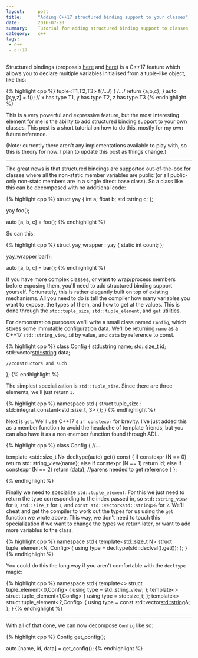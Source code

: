 ```yaml
---
layout:     post
title:      "Adding C++17 structured binding support to your classes"
date:       2016-07-20
summary:    Tutorial for adding structured binding support to classes
category:   c++
tags:
 - c++
 - c++17
---
```


Structured bindings (proposals [here](https://isocpp.org/files/papers/P0144R1.pdf) and [here](http://www.open-std.org/jtc1/sc22/wg21/docs/papers/2016/p0217r2.html)) is a C++17 feature which allows you to declare multiple variables initialised from a tuple-like object, like this:

{% highlight cpp %}
tuple<T1,T2,T3> f(/*...*/) { /*...*/ return {a,b,c}; }
auto [x,y,z] = f(); // x has type T1, y has type T2, z has type T3
{% endhighlight %}

This is a very powerful and expressive feature, but the most interesting element for me is the ability to add structured binding support to your own classes. This post is a short tutorial on how to do this, mostly for my own future reference.

(Note: currently there aren't any implementations available to play with, so this is theory for now. I plan to update this post as things change.)

-----------------------

The great news is that structured bindings are supported out-of-the-box for classes where all the non-static member variables are public (or all public-only non-statc members are in a single direct base class). So a class like this can be decomposed with no additional code:

{% highlight cpp %}
struct yay {
    int a;
    float b;
    std::string c;
};

yay foo();

auto [a, b, c] = foo();
{% endhighlight %}

So can this:

{% highlight cpp %}
struct yay_wrapper : yay {
    static int count;
};

yay_wrapper bar();

auto [a, b, c] = bar();
{% endhighlight %}

If you have more complex classes, or want to wrap/process members before exposing them, you'll need to add structured binding support yourself. Fortunately, this is rather elegantly built on top of existing mechanisms. All you need to do is tell the compiler how many variables you want to expose, the types of them, and how to get at the values. This is done through the `std::tuple_size`, `std::tuple_element`, and `get` utilities.

For demonstration purposes we'll write a small class named `Config`, which stores some immutable configuration data. We'll be returning `name` as a C++17 `std::string_view`, `id` by value, and `data` by reference to const. 

{% highlight cpp %}
class Config {
    std::string name;
    std::size_t id;
    std::vector<std::string> data;
    
    //constructors and such
};
{% endhighlight %}

The simplest specialization is `std::tuple_size`. Since there are three elements, we'll just return `3`.

{% highlight cpp %}
namespace std {
    struct tuple_size<Config>
        : std::integral_constant<std::size_t, 3> {};
}
{% endhighlight %}

Next is `get`. We'll use C++17's `if constexpr` for brevity. I've just added this as a member function to avoid the headache of template friends, but you can also have it as a non-member function found through ADL.

{% highlight cpp %}
class Config {
    //...
    
   template <std::size_t N>
   decltype(auto) get() const {
       if      constexpr (N == 0) return std::string_view{name};
       else if constexpr (N == 1) return id;
       else if constexpr (N == 2) return (data); //parens needed to get reference
   }
};

{% endhighlight %}

Finally we need to specialize `std::tuple_element`. For this we just need to return the type corresponding to the index passed in, so `std::string_view` for `0`, `std::size_t` for `1`, and `const std::vector<std::string>&` for `2`. We'll cheat and get the compiler to work out the types for us using the `get` function we wrote above. This way, we don't need to touch this specialization if we want to change the types we return later, or want to add more variables to the class.

{% highlight cpp %}
namespace std {
    template<std::size_t N> 
    struct tuple_element<N, Config> { 
        using type = decltype(std::declval<Config>().get<N>()); 
    };
}
{% endhighlight %}

You could do this the long way if you aren't comfortable with the `decltype` magic:

{% highlight cpp %}
namespace std {
    template<> struct tuple_element<0,Config> { using type = std::string_view; };
    template<> struct tuple_element<1,Config> { using type = std::size_t; };
    template<> struct tuple_element<2,Config> { using type = const std::vector<std::string>&; };
}
{% endhighlight %}

--------------------------------

With all of that done, we can now decompose `Config` like so:

{% highlight cpp %}
Config get_config();

auto [name, id, data] = get_config();
{% endhighlight %}


